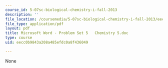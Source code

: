 ```yaml
---
course_id: 5-07sc-biological-chemistry-i-fall-2013
description: ''
file_location: /coursemedia/5-07sc-biological-chemistry-i-fall-2013/eecc0b9843a208a485efdc0a8f436049_MIT5_07SCF13_Pset5.pdf
file_type: application/pdf
layout: pdf
title: Microsoft Word - Problem Set 5   Chemistry 5.doc
type: course
uid: eecc0b9843a208a485efdc0a8f436049

---
```

None